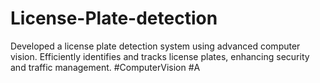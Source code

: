 # License-Plate-detection
Developed a license plate detection system using advanced computer vision. Efficiently identifies and tracks license plates, enhancing security and traffic management. #ComputerVision #A
